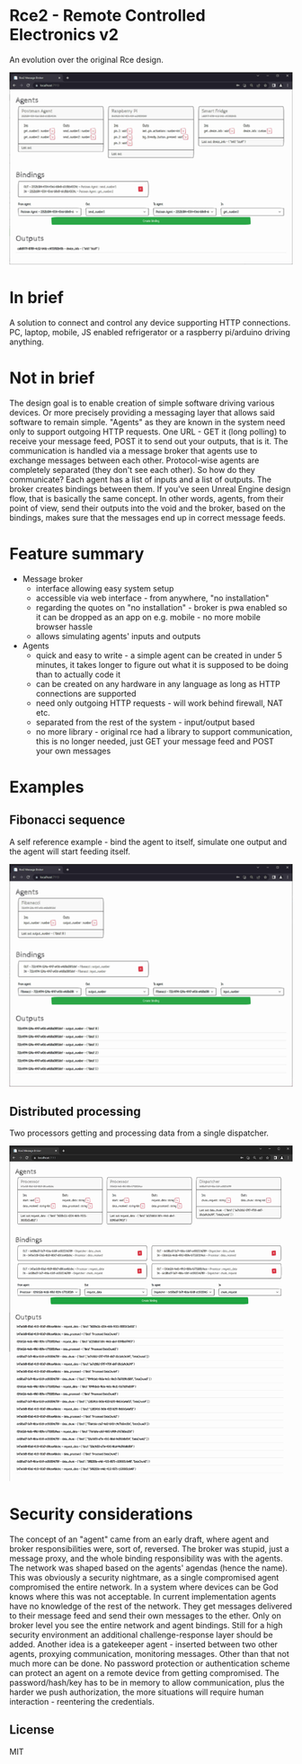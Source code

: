# Rce2 - Remote Controlled Electronics v2
An evolution over the original Rce design.
<p align="center"><img src="/docs/main.jpg" width="600"/></p>

# In brief
A solution to connect and control any device supporting HTTP connections. PC, laptop, mobile, JS enabled refrigerator or a raspberry pi/arduino driving anything.

# Not in brief
The design goal is to enable creation of simple software driving various devices. Or more precisely providing a messaging layer that allows said software to remain simple.
"Agents" as they are known in the system need only to support outgoing HTTP requests. One URL - GET it (long polling) to receive your message feed, POST it to send out your outputs, that is it. 
The communication is handled via a message broker that agents use to exchange messages between each other. Protocol-wise agents are completely separated (they don't see each other). So how do they communicate? Each agent has a list of inputs and a list of outputs. The broker creates bindings between them. If you've seen Unreal Engine design flow, that is basically the same concept. In other words, agents, from their point of view, send their outputs into the void and the broker, based on the bindings, makes sure that the messages end up in correct message feeds.

# Feature summary
- Message broker
	- interface allowing easy system setup
	- accessible via web interface - from anywhere, "no installation"
	- regarding the quotes on "no installation" - broker is pwa enabled so it can be dropped as an app on e.g. mobile - no more mobile browser hassle
	- allows simulating agents' inputs and outputs
- Agents
	- quick and easy to write - a simple agent can be created in under 5 minutes, it takes longer to figure out what it is supposed to be doing than to actually code it
	- can be created on any hardware in any language as long as HTTP connections are supported
	- need only outgoing HTTP requests - will work behind firewall, NAT etc.
	- separated from the rest of the system - input/output based
	- no more library - original rce had a library to support communication, this is no longer needed, just GET your message feed and POST your own messages

# Examples
## Fibonacci sequence
A self reference example - bind the agent to itself, simulate one output and the agent will start feeding itself.
<p align="center"><img src="/docs/fibonacci.jpg" width="600"/></p>

## Distributed processing
Two processors getting and processing data from a single dispatcher.
<p align="center"><img src="/docs/processing.jpg" width="600"/></p>

# Security considerations
The concept of an "agent" came from an early draft, where agent and broker responsibilities were, sort of, reversed. The broker was stupid, just a message proxy, and the whole binding responsibility was with the agents. The network was shaped based on the agents' agendas (hence the name). This was obviously a security nightmare, as a single compromised agent compromised the entire network. In a system where devices can be God knows where this was not acceptable.
In current implementation agents have no knowledge of the rest of the network. They get messages delivered to their message feed and send their own messages to the ether. Only on broker level you see the entire network and agent bindings.
Still for a high security environment an additional challenge-response layer should be added. Another idea is a gatekeeper agent - inserted between two other agents, proxying communication, monitoring messages. Other than that not much more can be done. No password protection or authentication scheme can protect an agent on a remote device from getting compromised. The password/hash/key has to be in memory to allow communication, plus the harder we push authorization, the more situations will require human interaction - reentering the credentials.

License
----
MIT